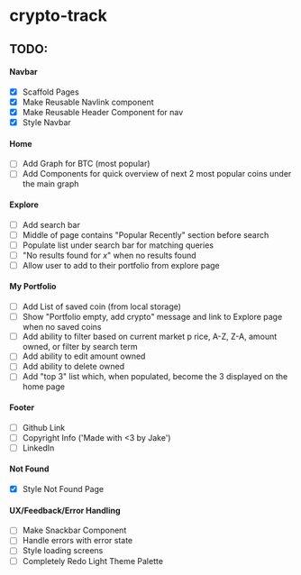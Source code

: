 # crypto-track

## TODO:

#### Navbar

- [x] Scaffold Pages
- [x] Make Reusable Navlink component
- [x] Make Reusable Header Component for nav
- [x] Style Navbar

#### Home

- [ ] Add Graph for BTC (most popular)
- [ ] Add Components for quick overview of next 2 most popular coins under the main graph

#### Explore

- [ ] Add search bar
- [ ] Middle of page contains "Popular Recently" section before search
- [ ] Populate list under search bar for matching queries
- [ ] "No results found for _x_" when no results found
- [ ] Allow user to add to their portfolio from explore page

#### My Portfolio

- [ ] Add List of saved coin (from local storage)
- [ ] Show "Portfolio empty, add crypto" message and link to Explore page when no saved coins
- [ ] Add ability to filter based on current market p rice, A-Z, Z-A, amount owned, or filter by search term
- [ ] Add ability to edit amount owned
- [ ] Add ability to delete owned
- [ ] Add "top 3" list which, when populated, become the 3 displayed on the home page

#### Footer

- [ ] Github Link
- [ ] Copyright Info ('Made with <3 by Jake')
- [ ] LinkedIn

#### Not Found

- [x] Style Not Found Page

#### UX/Feedback/Error Handling

- [ ] Make Snackbar Component
- [ ] Handle errors with error state
- [ ] Style loading screens
- [ ] Completely Redo Light Theme Palette
